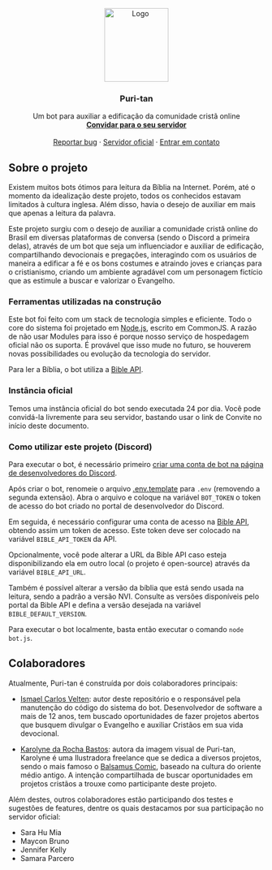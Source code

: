 <p align="center">
  <a href="https://github.com/puri-tan/puri-tan-discord">
    <img src="https://res.cloudinary.com/puri-tan/image/upload/v1614533501/puri-tan-chibi-02.png" alt="Logo" width="126" height="145">
  </a>

  <h3 align="center">Puri-tan</h3>

  <p align="center">
    Um bot para auxiliar a edificação da comunidade cristã online
    <br />
    <a href="https://discord.com/api/oauth2/authorize?client_id=808023709948182619&permissions=8&scope=bot"><strong>Convidar para o seu servidor</strong></a>
    <br />
    <br />
    <a href="https://github.com/puri-tan/puri-tan-discord/issues">Reportar bug</a>
    ·
    <a href="https://discord.gg/9Qbm7Rbjky">Servidor oficial</a>
    ·
    <a href="mailto:ismaelcarlosvelten@gmail.com">Entrar em contato</a>
  </p>
</p>

## Sobre o projeto

Existem muitos bots ótimos para leitura da Bíblia na Internet. Porém, até o momento da idealização deste projeto, todos os conhecidos estavam limitados à cultura inglesa. Além disso, havia o desejo de auxiliar em mais que apenas a leitura da palavra.

Este projeto surgiu com o desejo de auxiliar a comunidade cristã online do Brasil em diversas plataformas de conversa (sendo o Discord a primeira delas), através de um bot que seja um influenciador e auxiliar de edificação, compartilhando devocionais e pregações, interagindo com os usuários de maneira a edificar a fé e os bons costumes e atraindo joves e crianças para o cristianismo, criando um ambiente agradável com um personagem fictício que as estimule a buscar e valorizar o Evangelho.

### Ferramentas utilizadas na construção

Este bot foi feito com um stack de tecnologia simples e eficiente. Todo o core do sistema foi projetado em [Node.js](https://nodejs.org/en/), escrito em CommonJS. A razão de não usar Modules para isso é porque nosso serviço de hospedagem oficial não os suporta. É provável que isso mude no futuro, se houverem novas possibilidades ou evolução da tecnologia do servidor.

Para ler a Bíblia, o bot utiliza a [Bible API](https://bibleapi.co/).

### Instância oficial

Temos uma instância oficial do bot sendo executada 24 por dia. Você pode convidá-la livremente para seu servidor, bastando usar o link de Convite no início deste documento.

### Como utilizar este projeto (Discord)

Para executar o bot, é necessário primeiro [criar uma conta de bot na página de desenvolvedores do Discord](https://discord.com/developers/docs/intro#bots-and-apps).

Após criar o bot, renomeie o arquivo [.env.template](/env.template) para `.env` (removendo a segunda extensão). Abra o arquivo e coloque na variável `BOT_TOKEN` o token de acesso do bot criado no portal de desenvolvedor do Discord.

Em seguida, é necessário configurar uma conta de acesso na [Bible API](https://bibleapi.co/), obtendo assim um token de acesso. Este token deve ser colocado na variável `BIBLE_API_TOKEN` da API.

Opcionalmente, você pode alterar a URL da Bible API caso esteja disponibilizando ela em outro local (o projeto é open-source) através da variável `BIBLE_API_URL`.

Também é possível alterar a versão da bíblia que está sendo usada na leitura, sendo a padrão a versão NVI. Consulte as versões disponíveis pelo portal da Bible API e defina a versão desejada na variável `BIBLE_DEFAULT_VERSION`.

Para executar o bot localmente, basta então executar o comando `node bot.js`.

## Colaboradores

Atualmente, Puri-tan é construída por dois colaboradores principais:

* [Ismael Carlos Velten](https://github.com/ivelten): autor deste repositório e o responsável pela manutenção do código do sistema do bot. Desenvolvedor de software a mais de 12 anos, tem buscado oportunidades de fazer projetos abertos que busquem divulgar o Evangelho e auxiliar Cristãos em sua vida devocional.

* [Karolyne da Rocha Bastos](https://karolynerocha.carrd.co/): autora da imagem visual de Puri-tan, Karolyne é uma Ilustradora freelance que  se dedica a diversos projetos, sendo o mais famoso o [Balsamus Comic](https://balsamuscomic.carrd.co/), baseado na cultura do oriente médio antigo. A intenção compartilhada de buscar oportunidades em projetos cristãos a trouxe como participante deste projeto.

Além destes, outros colaboradores estão participando dos testes e sugestões de features, dentre os quais destacamos por sua participação no servidor oficial:

* Sara Hu Mia
* Maycon Bruno
* Jennifer Kelly
* Samara Parcero

